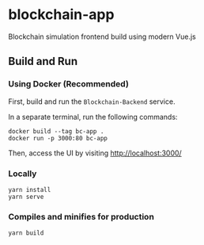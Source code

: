 # blockchain-app

Blockchain simulation frontend build using modern Vue.js

## Build and Run

### Using Docker (Recommended)

First, build and run the `Blockchain-Backend` service. 

In a separate terminal, run the following commands:

```
docker build --tag bc-app .
docker run -p 3000:80 bc-app
```

Then, access the UI by visiting [http://localhost:3000/](http://localhost:3000/)


### Locally
```
yarn install
yarn serve
```

### Compiles and minifies for production
```
yarn build
```
